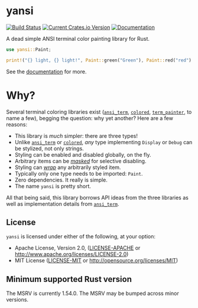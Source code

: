 # yansi

[![Build Status](https://travis-ci.org/SergioBenitez/yansi.svg?branch=master)](https://travis-ci.org/SergioBenitez/yansi)
[![Current Crates.io Version](https://img.shields.io/crates/v/yansi.svg)](https://crates.io/crates/yansi)
[![Documentation](https://docs.rs/yansi/badge.svg)](https://docs.rs/yansi)

A dead simple ANSI terminal color painting library for Rust.

```rust
use yansi::Paint;

print!("{} light, {} light!", Paint::green("Green"), Paint::red("red").underline());
```

See the [documentation](https://docs.rs/yansi/) for more.

# Why?

Several terminal coloring libraries exist ([`ansi_term`], [`colored`],
[`term_painter`], to name a few), begging the question: why yet another? Here
are a few reasons:

  * This library is _much_ simpler: there are three types!
  * Unlike [`ansi_term`] or [`colored`], _any_ type implementing `Display`
    or `Debug` can be stylized, not only strings.
  * Styling can be enabled and disabled globally, on the fly.
  * Arbitrary items can be [_masked_] for selective disabling.
  * Styling can [_wrap_] any arbitrarily styled item.
  * Typically only one type needs to be imported: `Paint`.
  * Zero dependencies. It really is simple.
  * The name `yansi` is pretty short.

All that being said, this library borrows API ideas from the three libraries as
well as implementation details from [`ansi_term`].

[`ansi_term`]: https://crates.io/crates/ansi_term
[`colored`]: https://crates.io/crates/colored
[`term_painter`]: https://crates.io/crates/term-painter
[_masked_]: https://docs.rs/yansi/#masking
[_wrap_]: https://docs.rs/yansi/#wrapping

## License

`yansi` is licensed under either of the following, at your option:

 * Apache License, Version 2.0, ([LICENSE-APACHE](LICENSE-APACHE) or http://www.apache.org/licenses/LICENSE-2.0)
 * MIT License ([LICENSE-MIT](LICENSE-MIT) or http://opensource.org/licenses/MIT)

## Minimum supported Rust version

The MSRV is currently 1.54.0. The MSRV may be bumped across minor versions.
